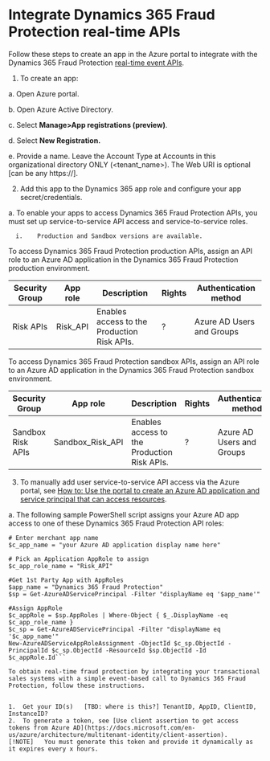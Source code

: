 # Integrate Dynamics 365 Fraud Protection real-time APIs

Follow these steps to create an app in the Azure portal to integrate with the Dynamics 365 Fraud Protection [real-time event APIs](real-time-api.md).

1.	To create an app:

   a.	Open Azure portal.
  
   b.	Open Azure Active Directory.
  
   c.	Select **Manage>App registrations (preview)**.
  
   d.	Select **New Registration.**
  
   e.	Provide a name. Leave the Account Type at Accounts in this organizational directory ONLY (<tenant_name>). The Web URI is optional [can be any https://].
  
2.	Add this app to the Dynamics 365 app role and configure your app secret/credentials.

   a.	To enable your apps to access Dynamics 365 Fraud Protection APIs, you must set up service-to-service API access and service-to-service roles.
  
      i.	Production and Sandbox versions are available.
    
  To access Dynamics 365 Fraud Protection production APIs, assign an API role to an Azure AD application in the Dynamics 365 Fraud Protection production environment.

|Security Group   |App role   |Description   |Rights   |Authentication method   |
|---|---|---|---|---|
|Risk APIs   |Risk_API   |Enables access to the Production Risk APIs.   |?   |Azure AD Users and Groups   |

To access Dynamics 365 Fraud Protection sandbox APIs, assign an API role to an Azure AD application in the Dynamics 365 Fraud Protection sandbox environment.

|Security Group   |App role   |Description   |Rights   |Authentication method   |
|---|---|---|---|---|
|Sandbox Risk APIs   |Sandbox_Risk_API   |Enables access to the Production Risk APIs.   |?   |Azure AD Users and Groups   |

3.	To manually add user service-to-service API access  via the Azure portal, see [How to: Use the portal to create an Azure AD application and service principal that can access resources](https://docs.microsoft.com/en-us/azure/active-directory/develop/howto-create-service-principal-portal).

a.	The following sample PowerShell script assigns your Azure AD app access to one of these Dynamics 365 Fraud Protection API roles:

```# Enter merchant app name
# Enter merchant app name
$c_app_name = "your Azure AD application display name here"

# Pick an Application AppRole to assign
$c_app_role_name = "Risk_API"

#Get 1st Party App with AppRoles
$app_name = "Dynamics 365 Fraud Protection"
$sp = Get-AzureADServicePrincipal -Filter "displayName eq '$app_name'"

#Assign AppRole
$c_appRole = $sp.AppRoles | Where-Object { $_.DisplayName -eq $c_app_role_name }
$c_sp = Get-AzureADServicePrincipal -Filter "displayName eq '$c_app_name'"
New-AzureADServiceAppRoleAssignment -ObjectId $c_sp.ObjectId -PrincipalId $c_sp.ObjectId -ResourceId $sp.ObjectId -Id $c_appRole.Id```

To obtain real-time fraud protection by integrating your transactional sales systems with a simple event-based call to Dynamics 365 Fraud Protection, follow these instructions.


1.	Get your ID(s)   [TBD: where is this?] TenantID, AppID, ClientID, InstanceID?
2.	To generate a token, see [Use client assertion to get access tokens from Azure AD](https://docs.microsoft.com/en-us/azure/architecture/multitenant-identity/client-assertion).
[!NOTE]   You must generate this token and provide it dynamically as it expires every x hours.








